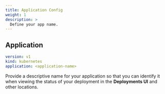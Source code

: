 ```yaml
---
title: Application Config
weight: 1
description: >
  Define your app name.
---
```


## Application 

```yaml
version: v1
kind: kubernetes
application: <application-name>
```

Provide a descriptive name for your application so that you can identify it when viewing the status of your deployment in the **Deployments UI** and other locations.
